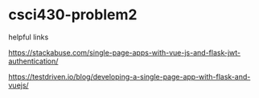 # csci430-problem2

helpful links 

https://stackabuse.com/single-page-apps-with-vue-js-and-flask-jwt-authentication/

https://testdriven.io/blog/developing-a-single-page-app-with-flask-and-vuejs/
